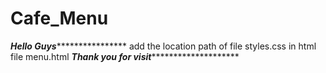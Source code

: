 # Cafe_Menu
***************Hello Guys*******************************
add the location path of file styles.css in html file menu.html
*************Thank you for visit*********************************
